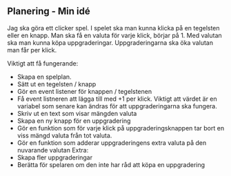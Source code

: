 ## Planering - Min idé
Jag ska göra ett clicker spel. I spelet ska man kunna klicka på en tegelsten eller en knapp. Man ska få en
valuta för varje klick, börjar på 1. Med valutan ska man kunna köpa uppgraderingar. Uppgraderingarna ska 
öka valutan man får per klick.

Viktigt att få fungerande:
- Skapa en spelplan. 
- Sätt ut en tegelsten / knapp
- Gör en event listener för knappen / tegelstenen
- Få event listneren att lägga till med +1 per klick. Viktigt att värdet är en variabel som senare kan ändras
  för att uppgraderingarna ska fungera.
- Skriv ut en text som visar mängden valuta
- Skapa en ny knapp för en uppgradering
- Gör en funktion som för varje klick på uppgraderingsknappen tar bort en viss mängd valuta från tot valuta.
- Gör en funktion som adderar uppgraderingens extra valuta på den nuvarande valutan
Extra:
- Skapa fler uppgraderingar
- Berätta för spelaren om den inte har råd att köpa en uppgradering